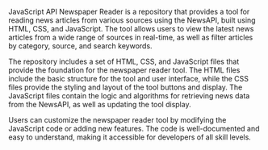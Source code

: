 JavaScript API Newspaper Reader is a repository that provides a tool for reading news articles from various sources using the NewsAPI, built using HTML, CSS, and JavaScript. The tool allows users to view the latest news articles from a wide range of sources in real-time, as well as filter articles by category, source, and search keywords.

The repository includes a set of HTML, CSS, and JavaScript files that provide the foundation for the newspaper reader tool. The HTML files include the basic structure for the tool and user interface, while the CSS files provide the styling and layout of the tool buttons and display. The JavaScript files contain the logic and algorithms for retrieving news data from the NewsAPI, as well as updating the tool display.

Users can customize the newspaper reader tool by modifying the JavaScript code or adding new features. The code is well-documented and easy to understand, making it accessible for developers of all skill levels.
